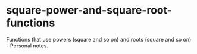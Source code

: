 # square-power-and-square-root-functions

Functions that use powers (square and so on) and roots (square and so on) - Personal notes.
